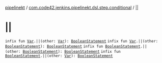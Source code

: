 [pipelinekt](../index.md) / [com.code42.jenkins.pipelinekt.dsl.step.conditional](index.md) / [||](./||.md)

# ||

`infix fun `[`Var`](../com.code42.jenkins.pipelinekt.core.vars/-var/index.md)`.||(other: `[`Var`](../com.code42.jenkins.pipelinekt.core.vars/-var/index.md)`): `[`BooleanStatement`](../com.code42.jenkins.pipelinekt.core.conditional/-boolean-statement/index.md)
`infix fun `[`Var`](../com.code42.jenkins.pipelinekt.core.vars/-var/index.md)`.||(other: `[`BooleanStatement`](../com.code42.jenkins.pipelinekt.core.conditional/-boolean-statement/index.md)`): `[`BooleanStatement`](../com.code42.jenkins.pipelinekt.core.conditional/-boolean-statement/index.md)
`infix fun `[`BooleanStatement`](../com.code42.jenkins.pipelinekt.core.conditional/-boolean-statement/index.md)`.||(other: `[`BooleanStatement`](../com.code42.jenkins.pipelinekt.core.conditional/-boolean-statement/index.md)`): `[`BooleanStatement`](../com.code42.jenkins.pipelinekt.core.conditional/-boolean-statement/index.md)
`infix fun `[`BooleanStatement`](../com.code42.jenkins.pipelinekt.core.conditional/-boolean-statement/index.md)`.||(other: `[`Var`](../com.code42.jenkins.pipelinekt.core.vars/-var/index.md)`): `[`BooleanStatement`](../com.code42.jenkins.pipelinekt.core.conditional/-boolean-statement/index.md)